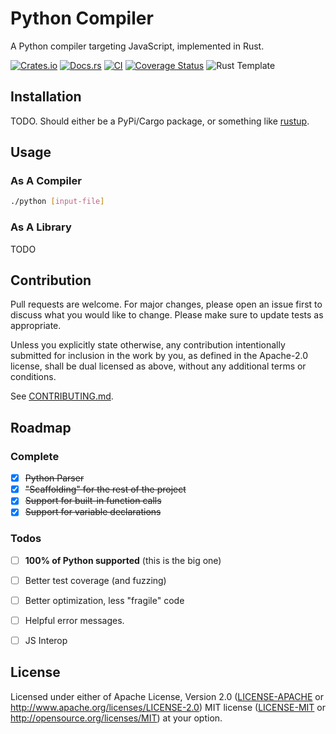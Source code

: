 # Python Compiler

A Python compiler targeting JavaScript, implemented in Rust.

[![Crates.io](https://img.shields.io/crates/v/python-compiler.svg)](https://crates.io/crates/python-compiler)
[![Docs.rs](https://docs.rs/python-compiler/badge.svg)](https://docs.rs/python-compiler)
[![CI](https://github.com/gideongrinberg/python-compiler/workflows/Continuous%20Integration/badge.svg)](https://github.com/gideongrinberg/python-compiler/actions)
[![Coverage Status](https://coveralls.io/repos/github/gideongrinberg/python-compiler/badge.svg?branch=main)](https://coveralls.io/github/gideongrinberg/python-compiler?branch=main) ![Rust Template](https://img.shields.io/badge/Generated%20Using-Rust%20Github%20Template-blue?style=flat-square)


## Installation

TODO. Should either be a PyPi/Cargo package, or something like [rustup](https://rustup.rs).

## Usage
### As A Compiler

``` bash
./python [input-file]
```

### As A Library

TODO

## Contribution

Pull requests are welcome. For major changes, please open an issue first to discuss what you would like to change. Please make sure to update tests as appropriate.

Unless you explicitly state otherwise, any contribution intentionally submitted
for inclusion in the work by you, as defined in the Apache-2.0 license, shall be
dual licensed as above, without any additional terms or conditions.

See [CONTRIBUTING.md](CONTRIBUTING.md).


## Roadmap
### Complete

- [x] ~~Python Parser~~
- [x] ~~"Scaffolding" for the rest of the project~~
- [x] ~~Support for built-in function calls~~
- [x] ~~Support for variable declarations~~

### Todos

- [ ] **100% of Python supported** (this is the big one)
- [ ] Better test coverage (and fuzzing)
- [ ] Better optimization, less "fragile" code
- [ ] Helpful error messages.
- [ ] JS Interop


## License

Licensed under either of Apache License, Version 2.0 ([LICENSE-APACHE](LICENSE-APACHE) or http://www.apache.org/licenses/LICENSE-2.0) MIT license ([LICENSE-MIT](LICENSE-MIT) or http://opensource.org/licenses/MIT) at your option.

